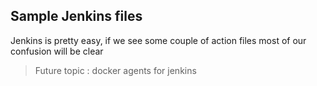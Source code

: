 ## Sample Jenkins files

Jenkins is pretty easy, if we see some couple of action files most of our confusion will be clear

> Future topic : docker agents for jenkins
